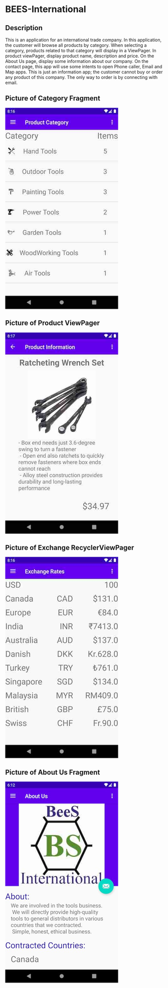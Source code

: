 # BEES-International

## Description
This is an application for an international trade company. In this application, the customer will browse all products by category. When selecting a category, products related to that category will display in a ViewPager. In product viewPager, display product name, description and price. On the About Us page, display some information about our company. On the contact page, this app will use some intents to open Phone caller, Email and Map apps. This is just an information app; the customer cannot buy or order any product of this company. The only way to order is by connecting with email.

## Picture of Category Fragment
![Categories](Categories.jpg)


## Picture of Product ViewPager
![Products](products.jpg)

## Picture of Exchange RecyclerViewPager
![Exchange](exchange.jpg)

## Picture of About Us Fragment
![AboutUs](aboutus.jpg)
